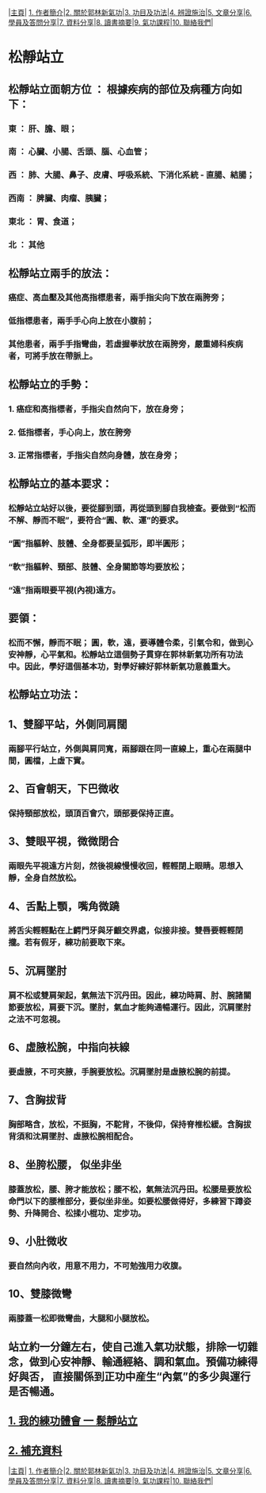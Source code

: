 |[主頁](/README.md)| [1. 作者簡介](/a10.md)|[2. 關於郭林新氣功](/a1.md)|[3. 功目及功法](/a2.md)|[4. 辨證施治](/a3.md)|[5. 文章分享](/a5.md)|[6. 學員及答問分享](/a6.md)|[7. 資料分享](/a7.md)|[8. 讀書摘要](/a4.md)|[9. 氣功課程](/郭林新氣功課程.md)|[10. 聯絡我們](/a9.md)|

# 松靜站立 

## 松靜站立面朝方位 ： 根據疾病的部位及病種方向如下：
### 東 	： 肝、膽、眼；
### 南 	： 心臟、小腸、舌頭、腦、心血管；
### 西 	： 肺、大腸、鼻子、皮膚、呼吸系統、下消化系統 - 直腸、結腸；
### 西南 ： 脾臟、肉瘤、胰臟；
### 東北 ： 胃、食道；
### 北 	： 其他

## 松靜站立兩手的放法：
### 癌症、高血壓及其他高指標患者，兩手指尖向下放在兩胯旁；
### 低指標患者，兩手手心向上放在小腹前；
### 其他患者，兩手手指彎曲，若虛握拳狀放在兩胯旁，嚴重婦科疾病者，可將手放在帶脈上。

## 松靜站立的手勢：
### 1. 癌症和高指標者，手指尖自然向下，放在身旁；
### 2. 低指標者，手心向上，放在胯旁
### 3. 正常指標者，手指尖自然向身體，放在身旁；

## 松靜站立的基本要求：
### 松靜站立站好以後，要從腳到頭，再從頭到腳自我檢查。要做到“松而不解、靜而不眠”，要符合“圓、軟、運”的要求。

### “圓”指軀幹、肢體、全身都要呈弧形，即半圓形；
### “軟”指軀幹、頸部、肢體、全身關節等均要放松；
### “遠”指兩眼要平視(內視)遠方。

## 要領：
### 松而不懈，靜而不眠； 圓，軟，遠，要導體令柔，引氣令和，做到心安神靜，心平氣和。松靜站立這個勢子貫穿在郭林新氣功所有功法中。因此，學好這個基本功，對學好練好郭林新氣功意義重大。

## 松靜站立功法：

## 1、雙腳平站，外側同肩闊
### 兩腳平行站立，外側與肩同寬，兩腳跟在同一直線上，重心在兩腿中間，圓檔，上虛下實。
## 2、百會朝天，下巴微收
### 保持頸部放松，頭頂百會穴，頭部要保持正直。
## 3、雙眼平視，微微閉合
### 兩眼先平視遠方片刻，然後視線慢慢收回，輕輕閉上眼睛。思想入靜，全身自然放松。
## 4、舌點上顎，嘴角微蹺
### 將舌尖輕輕點在上齶門牙與牙齦交界處，似接非接。雙唇要輕輕閉攏。若有假牙，練功前要取下來。
## 5、沉肩墜肘
### 肩不松或雙肩架起，氣無法下沉丹田。因此，練功時肩、肘、腕諸關節要放松，肩要下沉。墜肘，氣血才能夠通暢運行。因此，沉肩墜肘之法不可忽視。
## 6、虛腋松腕，中指向衭線
### 要虛腋，不可夾腋，手腕要放松。沉肩墜肘是虛腋松腕的前提。
## 7、含胸拔背
### 胸部略含，放松，不挺胸，不駝背，不後仰，保持脊椎松緩。含胸拔背須和沈肩墜肘、虛腋松腕相配合。
## 8、坐胯松腰， 似坐非坐
### 膝蓋放松，腰、胯才能放松；腰不松，氣無法沉丹田。松腰是要放松命門以下的腰椎部分，要似坐非坐。如要松腰做得好，多練習下蹲姿勢、升降開合、松揉小棍功、定步功。
## 9、小肚微收
### 要自然向內收，用意不用力，不可勉強用力收腹。
## 10、雙膝微彎
### 兩膝蓋一松即微彎曲，大腿和小腿放松。

## 站立約一分鐘左右，使自己進入氣功狀態，排除一切雜念，做到心安神靜、輸通經絡、調和氣血。預備功練得好與否， 直接關係到正功中産生“內氣”的多少與運行是否暢通。

## [1. 我的練功體會 一 鬆靜站立](/鬆靜站立4.md) 

## [2. 補充資料](/松靜站立補1.md)

|[主頁](/README.md)| [1. 作者簡介](/a10.md)|[2. 關於郭林新氣功](/a1.md)|[3. 功目及功法](/a2.md)|[4. 辨證施治](/a3.md)|[5. 文章分享](/a5.md)|[6. 學員及答問分享](/a6.md)|[7. 資料分享](/a7.md)|[8. 讀書摘要](/a4.md)|[9. 氣功課程](/郭林新氣功課程.md)|[10. 聯絡我們](/a9.md)|



